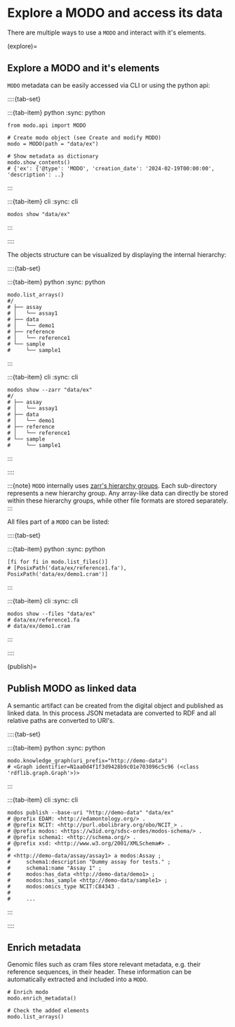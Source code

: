 # Explore a MODO and access its data

There are multiple ways to use a `MODO` and interact with it's elements.

(explore)=
## Explore a MODO and it's elements

`MODO` metadata can be easily accessed via CLI or using the python api:

::::{tab-set}

:::{tab-item} python
:sync: python
```{code-block} python
from modo.api import MODO

# Create modo object (see Create and modify MODO)
modo = MODO(path = "data/ex")

# Show metadata as dictionary
modo.show_contents()
# {'ex': {'@type': 'MODO', 'creation_date': '2024-02-19T00:00:00', 'description': ..}
```
:::

:::{tab-item} cli
:sync: cli
```{code-block} console
modos show "data/ex"
```
:::

::::

The objects structure can be visualized by displaying the internal hierarchy:

::::{tab-set}

:::{tab-item} python
:sync: python
```{code-block} python
modo.list_arrays()
#/
# ├── assay
# │   └── assay1
# ├── data
# │   └── demo1
# ├── reference
# │   └── reference1
# └── sample
#     └── sample1
```
:::

:::{tab-item} cli
:sync: cli
```{code-block} console
modos show --zarr "data/ex"
#/
# ├── assay
# │   └── assay1
# ├── data
# │   └── demo1
# ├── reference
# │   └── reference1
# └── sample
#     └── sample1
```
:::

::::

:::{note}
`MODO` internally uses <a href="https://zarr.readthedocs.io/en/stable/api/hierarchy.html" target="_blank">zarr's hierarchy groups</a>. Each sub-directory represents a new hierarchy group. Any array-like data can directly be stored within these hierarchy groups, while other file formats are stored separately.
:::

All files part of a `MODO` can be listed:

::::{tab-set}

:::{tab-item} python
:sync: python
```{code-block} python
[fi for fi in modo.list_files()]
# [PosixPath('data/ex/reference1.fa'), PosixPath('data/ex/demo1.cram')]
```
:::

:::{tab-item} cli
:sync: cli
```{code-block} console
modos show --files "data/ex"
# data/ex/reference1.fa
# data/ex/demo1.cram
```
:::

::::

(publish)=
## Publish MODO as linked data

A semantic artifact can be created from the digital object and published as linked data.
In this process JSON metadata are converted to RDF and all relative paths are converted to URI's.

::::{tab-set}

:::{tab-item} python
:sync: python
```{code-block} python
modo.knowledge_graph(uri_prefix="http://demo-data")
# <Graph identifier=N1aa0d4f1f3d9428b9c01e703096c5c96 (<class 'rdflib.graph.Graph'>)>
```
:::

:::{tab-item} cli
:sync: cli
```{code-block} console
modos publish --base-uri "http://demo-data" "data/ex"
# @prefix EDAM: <http://edamontology.org/> .
# @prefix NCIT: <http://purl.obolibrary.org/obo/NCIT_> .
# @prefix modos: <https://w3id.org/sdsc-ordes/modos-schema/> .
# @prefix schema1: <http://schema.org/> .
# @prefix xsd: <http://www.w3.org/2001/XMLSchema#> .
#
# <http://demo-data/assay/assay1> a modos:Assay ;
#     schema1:description "Dummy assay for tests." ;
#     schema1:name "Assay 1" ;
#     modos:has_data <http://demo-data/demo1> ;
#     modos:has_sample <http://demo-data/sample1> ;
#     modos:omics_type NCIT:C84343 .
#
#     ...
```
:::

::::

## Enrich metadata
Genomic files such as cram files store relevant metadata, e.g. their reference sequences, in their header. These information can be automatically extracted and included into a `MODO`.

```{code-block} python
# Enrich modo
modo.enrich_metadata()

# Check the added elements
modo.list_arrays()
```
